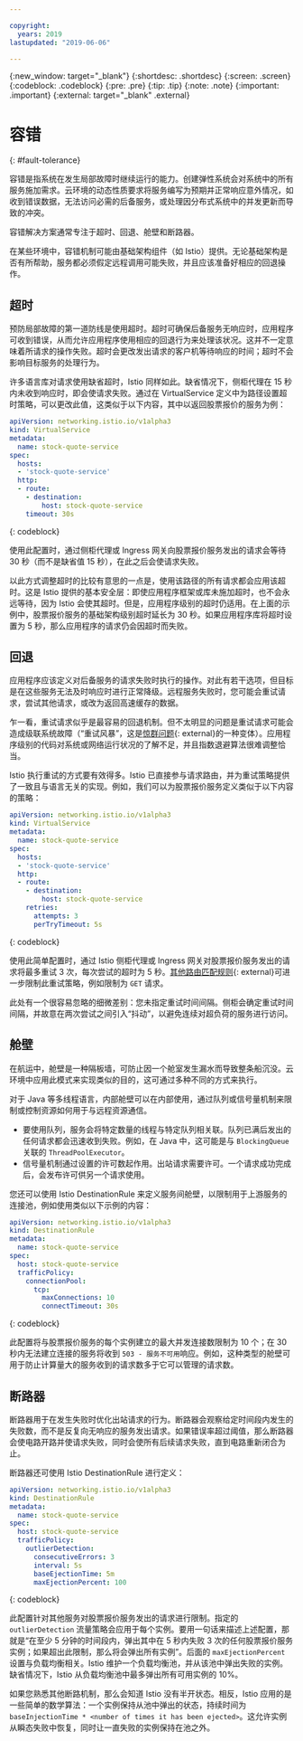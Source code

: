 ```yaml
---

copyright:
  years: 2019
lastupdated: "2019-06-06"

---
```


{:new_window: target="_blank"}
{:shortdesc: .shortdesc}
{:screen: .screen}
{:codeblock: .codeblock}
{:pre: .pre}
{:tip: .tip}
{:note: .note}
{:important: .important}
{:external: target="_blank" .external}

# 容错
{: #fault-tolerance}

容错是指系统在发生局部故障时继续运行的能力。创建弹性系统会对系统中的所有服务施加需求。云环境的动态性质要求将服务编写为预期并正常响应意外情况，如收到错误数据，无法访问必需的后备服务，或处理因分布式系统中的并发更新而导致的冲突。 

容错解决方案通常专注于超时、回退、舱壁和断路器。

在某些环境中，容错机制可能由基础架构组件（如 Istio）提供。无论基础架构是否有所帮助，服务都必须假定远程调用可能失败，并且应该准备好相应的回退操作。

## 超时

预防局部故障的第一道防线是使用超时。超时可确保后备服务无响应时，应用程序可收到错误，从而允许应用程序使用相应的回退行为来处理该状况。这并不一定意味着所请求的操作失败。超时会更改发出请求的客户机等待响应的时间；超时不会影响目标服务的处理行为。

许多语言库对请求使用缺省超时，Istio 同样如此。缺省情况下，侧柜代理在 15 秒内未收到响应时，即会使请求失败。通过在 VirtualService 定义中为路径设置超时策略，可以更改此值，这类似于以下内容，其中以返回股票报价的服务为例：

```yaml
apiVersion: networking.istio.io/v1alpha3
kind: VirtualService
metadata:
  name: stock-quote-service
spec:
  hosts:
  - 'stock-quote-service'
  http:
  - route:
    - destination:
        host: stock-quote-service
    timeout: 30s
```
{: codeblock}

使用此配置时，通过侧柜代理或 Ingress 网关向股票报价服务发出的请求会等待 30 秒（而不是缺省值 15 秒），在此之后会使请求失败。

以此方式调整超时的比较有意思的一点是，使用该路径的所有请求都会应用该超时。这是 Istio 提供的基本安全层：即使应用程序框架或库未施加超时，也不会永远等待，因为 Istio 会使其超时。但是，应用程序级别的超时仍适用。在上面的示例中，股票报价服务的基础架构级别超时延长为 30 秒。如果应用程序库将超时设置为 5 秒，那么应用程序的请求仍会因超时而失败。

## 回退

应用程序应该定义对后备服务的请求失败时执行的操作。对此有若干选项，但目标是在这些服务无法及时响应时进行正常降级。远程服务失败时，您可能会重试请求，尝试其他请求，或改为返回高速缓存的数据。

乍一看，重试请求似乎是最容易的回退机制。但不太明显的问题是重试请求可能会造成级联系统故障（“重试风暴”，这是[惊群问题](https://en.wikipedia.org/wiki/Thundering_herd_problem){: external}的一种变体）。应用程序级别的代码对系统或网络运行状况的了解不足，并且指数退避算法很难调整恰当。

Istio 执行重试的方式要有效得多。Istio 已直接参与请求路由，并为重试策略提供了一致且与语言无关的实现。例如，我们可以为股票报价服务定义类似于以下内容的策略：

```yaml
apiVersion: networking.istio.io/v1alpha3
kind: VirtualService
metadata:
  name: stock-quote-service
spec:
  hosts:
  - 'stock-quote-service'
  http:
  - route:
    - destination:
        host: stock-quote-service
    retries:
      attempts: 3
      perTryTimeout: 5s
```
{: codeblock}

使用此简单配置时，通过 Istio 侧柜代理或 Ingress 网关对股票报价服务发出的请求将最多重试 3 次，每次尝试的超时为 5 秒。[其他路由匹配规则](https://istio.io/docs/reference/config/networking/#HTTPMatchRequest){: external}可进一步限制此重试策略，例如限制为 `GET` 请求。

此处有一个很容易忽略的细微差别：您未指定重试时间间隔。侧柜会确定重试时间间隔，并故意在两次尝试之间引入“抖动”，以避免连续对超负荷的服务进行访问。

## 舱壁

在航运中，舱壁是一种隔板墙，可防止因一个舱室发生漏水而导致整条船沉没。云环境中应用此模式来实现类似的目的，这可通过多种不同的方式来执行。

对于 Java 等多线程语言，内部舱壁可以在内部使用，通过队列或信号量机制来限制或控制资源如何用于与远程资源通信。

- 要使用队列，服务会将特定数量的线程与特定队列相关联。队列已满后发出的任何请求都会迅速收到失败。例如，在 Java 中，这可能是与 `BlockingQueue` 关联的 `ThreadPoolExecutor`。
- 信号量机制通过设置的许可数起作用。出站请求需要许可。一个请求成功完成后，会发布许可供另一个请求使用。

您还可以使用 Istio DestinationRule 来定义服务间舱壁，以限制用于上游服务的连接池，例如使用类似以下示例的内容：

```yaml
apiVersion: networking.istio.io/v1alpha3
kind: DestinationRule
metadata:
  name: stock-quote-service
spec:
  host: stock-quote-service
  trafficPolicy:
    connectionPool:
      tcp:
        maxConnections: 10
        connectTimeout: 30s
```
{: codeblock}

此配置将与股票报价服务的每个实例建立的最大并发连接数限制为 10 个；在 30 秒内无法建立连接的服务将收到 `503 - 服务不可用`响应。例如，这种类型的舱壁可用于防止计算量大的服务收到的请求数多于它可以管理的请求数。

## 断路器

断路器用于在发生失败时优化出站请求的行为。断路器会观察给定时间段内发生的失败数，而不是反复向无响应的服务发出请求。如果错误率超过阈值，那么断路器会使电路开路并使请求失败，同时会使所有后续请求失败，直到电路重新闭合为止。

断路器还可使用 Istio DestinationRule 进行定义：

```yaml
apiVersion: networking.istio.io/v1alpha3
kind: DestinationRule
metadata:
  name: stock-quote-service
spec:
  host: stock-quote-service
  trafficPolicy:
    outlierDetection:
      consecutiveErrors: 3
      interval: 5s
      baseEjectionTime: 5m
      maxEjectionPercent: 100
```
{: codeblock}

此配置针对其他服务对股票报价服务发出的请求进行限制。指定的 `outlierDetection` 流量策略会应用于每个实例。要用一句话来描述上述配置，那就是“在至少 5 分钟的时间段内，弹出其中在 5 秒内失败 3 次的任何股票报价服务实例；如果超出此限制，那么将会弹出所有实例”。后面的 `maxEjectionPercent` 设置与负载均衡相关。Istio 维护一个负载均衡池，并从该池中弹出失败的实例。缺省情况下，Istio 从负载均衡池中最多弹出所有可用实例的 10%。

如果您熟悉其他断路机制，那么会知道 Istio 没有半开状态。相反，Istio 应用的是一些简单的数学算法：一个实例保持从池中弹出的状态，持续时间为 `baseInjectionTime * <number of times it has been ejected>`。这允许实例从瞬态失败中恢复，同时让一直失败的实例保持在池之外。

